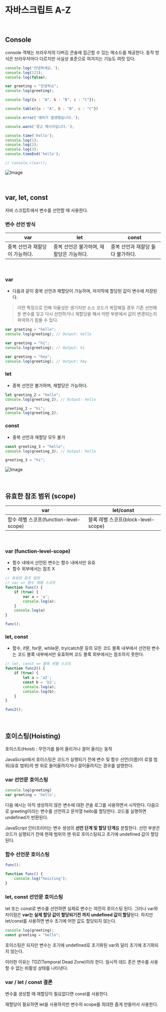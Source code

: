 # 자바스크립트 A-Z

<br>

## Console

console 객체는 브라우저의 디버깅 콘솔에 접근할 수 있는 메소드를 제공한다. 동작 방식은 브라우저마다 다르지만 사실상 표준으로 여겨지는 기능도 여럿 있다.

```js
console.log('안녕하세요.');
console.log(123);
console.log(false);

var greeting = "안녕하쇼";
console.log(greeting);

console.log({a : "A", b : "B", c : "C"});

console.table({a : "A", b : "B", c : "C"})

console.error('에러가 발생했습니다.');

console.warn('경고 메시지입니다.');

console.time('hello');
console.log(1);
console.log(2);
console.log(3);
console.timeEnd('hello');

// console.clear();
```
![Image](https://github.com/user-attachments/assets/f980ceb0-28ac-46a8-90eb-0aded99a84b6)

<br>

## var, let, const

자바 스크립트에서 변수를 선언할 때 사용한다.

### 변수 선언 방식

|var|let|const|
|---|---|---|
|중복 선언과 재할당이 가능하다.|중복 선언은 불가하며, 재할당은 가능하다.|중복 선언과 재할당 둘 다 불가하다.|

<br>

### var

- 다음과 같이 중복 선언과 재할당이 가능하며, 마지막에 할당된 값이 변수에 저장된다.

>이런 특징으로 인해 자율성은 생기지만 소스 코드가 복잡해질 경우 기존 선언해둔 변수를 잊고 다시 선언하거나 재할당을 해서 어떤 부분에서 값이 변경되는지 파악하기 힘들 수 있다.

```js
var greeting = "hello";
console.log(greeting); // Output: hello

var greeting = "hi";
console.log(greeting); // Output: hi

var greeting = "hey";
console.log(greeting); // Output: hey
```

### let

- 중복 선언은 불가하며, 재할당은 가능하다.

```js
let greeting_2 = "hello";
console.log(greeting_2); // Output: hello

greeting_2 = "hi";
console.log(greeting_2);
```

### const

- 중복 선언과 재할당 모두 불가

```js
const greeting_3 = "hello";
console.log(greeting_3); // Output: hello

greeting_3 = "hi"; 
```

![Image](https://github.com/user-attachments/assets/d3ba045f-1898-485e-94cf-b8900e6bf268)

<br>

## 유효한 참조 범위 (scope)

|var|let/const|
|---|---|
|함수 레벨 스코프(function-level-scope)|블록 레벨 스코프(block-level-scope)|

<br>

### var (function-level-scope)

- 함수 내에서 선언된 변수는 함수 내에서만 유효
- 함수 외부에서는 참조 X

```js
// 유효한 참조 범위
// var => 함수 레벨 스코프
function func() {
    if (true) {
        var a = 'a';
        console.log(a);
    }
    console.log(a)
}

func();
```

### let, const

- 함수, if문, for문, while문, try/catch문 등의 모든 코드 블록 내부에서 선언된 변수는 코드 블록 내부에서만 유효하며 코드 블록 외부에서는 참조하지 못한다.

```js
// let, const => 블록 레벨 스코프
function func2() {
    if (true) {
        let a = 'a2';
        const b = 'b2';
        console.log(a);
        console.log(b);
    }
}

func2();
```

<br>

## 호이스팅(Hoisting)

호이스트(Hoist) : 무언가를 들어 올리거나 끌어 올리는 동작

JavaScript에서 호이스팅은 코드가 실행되기 전에 변수 및 함수 선언(이름)이 로컬 범위(유효 범위)의 맨 위로 들어올려지거나 끌어올려지는 경우를 설명한다.

### var 선언문 호이스팅

```js
console.log(greeting)
var greeting = 'hello';
```

다음 예시는 아직 생성하지 않은 변수에 대한 콘솔 로그를 사용하면서 시작한다. 다음으로 greeting이라는 변수를 선언하고 문자열 hello를 할당한다. 코드를 실행하면 undefined가 반환된다.

JavaScript 인터프리터는 변수 생성의 **선언 단계 및 할당 단계**를 분할한다. 선언 부분은 코드가 실행되기 전에 현재 범위의 맨 위로 호이스팅되고 초기에 undefined 값이 할당된다.

### 함수 선언문 호이스팅

```js
func();

function func() {
    console.log("hoisting");
}
```

### let, const 선언문 호이스팅

let 또는 const로 변수를 선언하면 실제로 변수는 여전히 호이스팅 된다. 그러나 var와 차이점은 **var는 실제 할당 값이 할당되기전 까지 undefined 값이 할당**된다. 하지만 let/const를 사용하면 변수 초기에 어떤 값도 할당되지 않는다.

```js
console.log(greeting);
const greeting = "hello";
```

호이스팅은 되지만 변수는 초기에 undefined로 초기화된 var와 달리 초기에 초기화되지 않는다.

이러한 이유는 TDZ(Temporal Dead Zone)이라 한다. 일시적 데드 존은 변수를 사용할 수 없는 비활성 상태를 나타낸다.

### var / let / const 결론

변수를 생성할 때 재할당이 필요없다면 const를 사용한다.

재할당이 필요하면 let을 사용하지만 변수의 scope를 최대한 좁게 만들어서 사용한다. 
